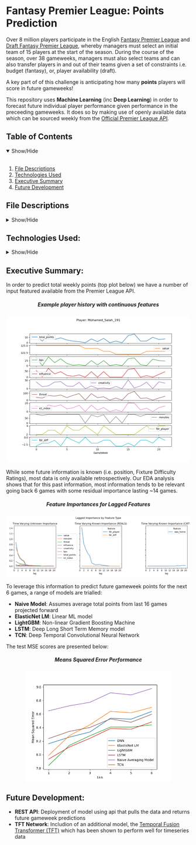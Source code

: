 # Fantasy Premier League: Points Prediction

Over 8 million players participate in the English [Fantasy Premier League](https://draft.premierleague.com/)  and [Draft Fantasy Premier League](https://draft.premierleague.com/), whereby managers must select an initial team of 15 players at the start of the season. During the course of the season, over 38 gameweeks, managers must also select teams and can also transfer players in and out of their teams given a set of constraints i.e. budget (fantasy), or, player availability (draft). 

A key part of of this challenge is anticipating how many **points** players will score in future gameweeks!

This repository uses **Machine Learning** (inc **Deep Learning**) in order to forecast future individual player performance given performance in the preceeding gameweeks. It does so by making use of openly available data which can be sourced weekly from the [Official Premier League API](https://fantasy.premierleague.com/api/).


## Table of Contents
<details open>
<summary>Show/Hide</summary>
<br>

1. [ File Descriptions ](#File_Description)
2. [ Technologies Used ](#Technologies_Used)    
3. [ Executive Summary ](#Executive_Summary)   
3. [ Future Development ](#Future_Development)  

</details>

## File Descriptions
<details>
<a name="File_Description"></a>
<summary>Show/Hide</summary>
<br>
    
* <strong>[ Data ](./data/)</strong>: folder containing all data files
    * <strong> /raw/raw.csv</strong>: scraped data courtesy of [vastaav](https://github.com/vaastav)
    * <strong> /interim/raw.csv</strong>: Cleaned data without pre-processing
    * <strong> /interim/train_val_test_uids.yml</strong>: Split of player IDs according to train/val/test memebership
    * <strong> /interim/dl2ml_test_idx.npy</strong>: Mapping of TF predictions to ML index (used for MSE assessment)
    * <strong> /processed/ml_data/X_{type}.csv</strong>: Data used for training of ML models
    * <strong> /processed/TF_records/{subset}/shard_{.no}.tfrecord</strong>: TF records for training deep models
* <strong>[ Models ](./models/)</strong>: folder containing sci-kit learn and TF models
    * <strong> /dnn</strong>: A simple Deep Neural Network
    * <strong> /LSTM</strong>: Long short-term memory sequence model
    * <strong> /TCN</strong>: Temporal Convolutional Network sequence model
    * <strong> /elasticnet_lm.joblib</strong>: Linear ML Model
    * <strong> /lightgbm.joblib</strong>: Light Gradient Boosting ML model
* <strong>[ Notebooks ](./notebooks/)</strong>: folder containing Jupyter notebooks
    * <strong> /1. EDA.ipynb</strong>: Data exploration of raw data
* <strong>[ References ](./references/)</strong>: folder containing misc outputs of analysis
    * <strong> /test_preds/model_log.yml</strong>: Log recording model type and date last updated
    * <strong> /test_preds/{model_name}.npy</strong>: Numpy array of test predictions
    * <strong> /results/mse_result.yml</strong>: YAML file containing MSE result for each model, for each timestep
* <strong>[src ](./src/)</strong>: folder containing scripts and tooling
    * <strong> /configs/{type}.py</strong>: Files containing data and modelling for setting global parameters
    * <strong> /data/make_raw_dataset.py</strong>: Script for scraping raw data
    * <strong> /data/generate_splits.py</strong>: Script for splitting player seasons into test/val/train groups
    * <strong> /data/generate_ml_data.py</strong>: Script for processing ML data, and amongst other functions generates the relevant lags and leads for the the data
    * <strong> /data/generate_tf_data.py</strong>: Script for pre-processing the data and writting to TF-records
    * <strong> /data/tf_data_utils.py</strong>: Supporting functions for processing tf records
    * <strong> /data/feature_processing.py</strong>: Supporting functions for processing tf records and sci-kit learn models
    * <strong> /models/run_{model_name}.py</strong>: Scripts to optimize, train models then export the model and test predictions
    * <strong> /models/tf_model_utils.py</strong>: Supporting functions and custom layers for deep models
    * <strong> /models/utils.py</strong>: Utility functions for reporting results and saving models
    * <strong> /plotting/eda.py</strong>: Utility functions plottinh eda data
* <strong>[ environment-py39.yml ](./environment-py39.yml)</strong>: Conda environment
* <strong>[ requirments.txt ](./requirments.txt)</strong>: Environment dependencies

</details>


## Technologies Used:
<details>
<a name="Technologies_Used"></a>
<summary>Show/Hide</summary>
<br>
    
* <strong>Python</strong>
* <strong>Pandas</strong>
* <strong>Numpy</strong>
* <strong>Matplotlib</strong>
* <strong>Scikit-Learn</strong>
* <strong>Keras</strong>
* <strong>Tensorflow</strong>

</details>

## Executive Summary:
<a name="Executive_Summary"></a>

In order to predict total weekly points (top plot below) we have a number of input featured available from the Premier League API.

<h5 align="center">Example player history with continuous features</h5>
<p align="center">
  <img src="https://github.com/mps2e15/FPL_GameweekPrediction/blob/main/references/plots/player_example.png" width=500>
</p>

While some future information is known (i.e. position, Fixture Difficulty Ratings), most data is only available retrospectively. Our EDA analysis shows that for this past information, most information tends to be relevant going back 6 games with some residual importance lasting ~14 games.

<h5 align="center">Feature Importances for Lagged Features</h5>
<p align="center">
  <img src="https://github.com/mps2e15/FPL_GameweekPrediction/blob/main/references/plots/lagged_importance.png" width=500>
</p>


To leverage this information to predict future gameweek points for the next 6 games, a range of models are trialled:

* <strong>Naive Model</strong>: Assumes average total points from last 16 games projected forward
* <strong>ElasticNet LM</strong>:   Linear ML model
* <strong>LightGBM</strong>: Non-linear Gradient Boosting Machine
* <strong>LSTM</strong>: Deep Long Short Term Memory model
* <strong>TCN</strong>: Deep Temporal Convolutional Neural Network

The test MSE scores are presented below:

<h5 align="center">Means Squared Error Performance</h5>
<p align="center">
  <img src="https://github.com/mps2e15/FPL_GameweekPrediction/blob/main/references/plots/performance.png" width=400>
</p>

## Future Development:
<a name="Future_Development"></a>
* <strong>REST API</strong>: Deployment of model using api that pulls the data and returns future gameweek predictions
* <strong>TFT Network</strong>: Includion of an additional model, the [Temporal Fusion Transformer (TFT)](https://ai.googleblog.com/2021/12/interpretable-deep-learning-for-time.html) which has been shown to perform well for timeseries data
    
